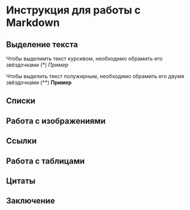 # Инструкция для работы с Markdown

## Выделение текста

Чтобы выделимть текст курсивом, необходимо обрамить его звёздочками (*) *Пример*

Чтобы выделить текст полужирным, необходимо обрамить его двумя звёздочками (**) **Пример**

## Списки

## Работа с изображениями

## Ссылки 

## Работа с таблицами 

## Цитаты 

## Заключение